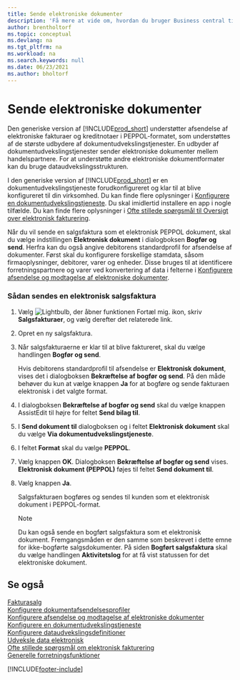 ```yaml
---
title: Sende elektroniske dokumenter
description: 'Få mere at vide om, hvordan du bruger Business central til at sende elektroniske fakturaer og kreditnotaer i PEPPOL.'
author: brentholtorf
ms.topic: conceptual
ms.devlang: na
ms.tgt_pltfrm: na
ms.workload: na
ms.search.keywords: null
ms.date: 06/23/2021
ms.author: bholtorf
---
```

# Sende elektroniske dokumenter

Den generiske version af [!INCLUDE[prod_short](includes/prod_short.md)] understøtter afsendelse af elektroniske fakturaer og kreditnotaer i PEPPOL-formatet, som understøttes af de største udbydere af dokumentudvekslingstjenester. En udbyder af dokumentudvekslingstjenester sender elektroniske dokumenter mellem handelspartnere. For at understøtte andre elektroniske dokumentformater kan du bruge dataudvekslingsstrukturen.  

 I den generiske version af [!INCLUDE[prod_short](includes/prod_short.md)] er en dokumentudvekslingstjeneste forudkonfigureret og klar til at blive konfigureret til din virksomhed. Du kan finde flere oplysninger i [Konfigurere en dokumentudvekslingstjeneste](across-how-to-set-up-a-document-exchange-service.md). Du skal imidlertid installere en app i nogle tilfælde. Du kan finde flere oplysninger i [Ofte stillede spørgsmål til Oversigt over elektronisk fakturering](faq-electronic-invoicing.yml).  

 Når du vil sende en salgsfaktura som et elektronisk PEPPOL dokument, skal du vælge indstillingen **Elektronisk dokument** i dialogboksen **Bogfør og send**. Herfra kan du også angive debitorens standardprofil for afsendelse af dokumenter. Først skal du konfigurere forskellige stamdata, såsom firmaoplysninger, debitorer, varer og enheder. Disse bruges til at identificere forretningspartnere og varer ved konvertering af data i felterne i [Konfigurere afsendelse og modtagelse af elektroniske dokumenter](across-how-to-set-up-electronic-document-sending-and-receiving.md).  

### Sådan sendes en elektronisk salgsfaktura

1. Vælg ![Lightbulb, der åbner funktionen Fortæl mig.](media/ui-search/search_small.png "Fortæl mig, hvad du vil foretage dig") ikon, skriv **Salgsfakturaer**, og vælg derefter det relaterede link.  

2. Opret en ny salgsfaktura.  

3. Når salgsfakturaerne er klar til at blive faktureret, skal du vælge handlingen **Bogfør og send**.  

     Hvis debitorens standardprofil til afsendelse er **Elektronisk dokument**, vises det i dialogboksen **Bekræftelse af bogfør og send**. På den måde behøver du kun at vælge knappen **Ja** for at bogføre og sende fakturaen elektronisk i det valgte format.  

4. I dialogboksen **Bekræftelse af bogfør og send** skal du vælge knappen AssistEdit til højre for feltet **Send bilag til**.  

5. I **Send dokument til** dialogboksen og i feltet **Elektronisk dokument** skal du vælge **Via dokumentudvekslingstjeneste**.  

6. I feltet **Format** skal du vælge **PEPPOL**.  

7. Vælg knappen **OK**. Dialogboksen **Bekræftelse af bogfør og send** vises. **Elektronisk dokument (PEPPOL)** føjes til feltet **Send dokument til**.  

8. Vælg knappen **Ja**.  

     Salgsfakturaen bogføres og sendes til kunden som et elektronisk dokument i PEPPOL-format.  

    > [!NOTE]  
    >  Du kan også sende en bogført salgsfaktura som et elektronisk dokument. Fremgangsmåden er den samme som beskrevet i dette emne for ikke-bogførte salgsdokumenter. På siden **Bogført salgsfaktura** skal du vælge handlingen **Aktivitetslog** for at få vist statussen for det elektroniske dokument.  

## Se også

[Fakturasalg](sales-how-invoice-sales.md)  
[Konfigurere dokumentafsendelsesprofiler](sales-how-setup-document-send-profiles.md)  
[Konfigurere afsendelse og modtagelse af elektroniske dokumenter](across-how-to-set-up-electronic-document-sending-and-receiving.md)  
[Konfigurere en dokumentudvekslingstjeneste](across-how-to-set-up-a-document-exchange-service.md)  
[Konfigurere dataudvekslingsdefinitioner](across-how-to-set-up-data-exchange-definitions.md)  
[Udveksle data elektronisk](across-data-exchange.md)  
[Ofte stillede spørgsmål om elektronisk fakturering](faq-electronic-invoicing.yml)  
[Generelle forretningsfunktioner](ui-across-business-areas.md)  


[!INCLUDE[footer-include](includes/footer-banner.md)]
